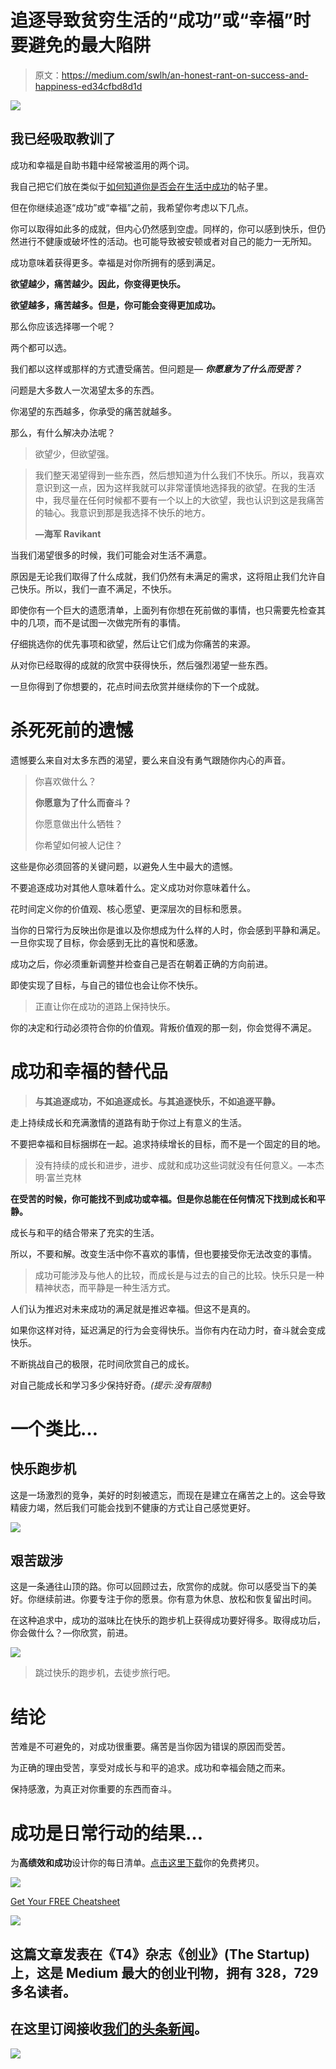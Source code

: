 # 追逐导致贫穷生活的“成功”或“幸福”时要避免的最大陷阱

> 原文：<https://medium.com/swlh/an-honest-rant-on-success-and-happiness-ed34cfbd8d1d>

![](img/6d52179435b42d025f02d364774e816a.png)

## 我已经吸取教训了

成功和幸福是自助书籍中经常被滥用的两个词。

我自己把它们放在类似于[如何知道你是否会在生活中成功](/the-mission/how-to-know-if-you-will-ever-succeed-in-life-2501b75f68d9)的帖子里。

但在你继续追逐“成功”或“幸福”之前，我希望你考虑以下几点。

你可以取得如此多的成就，但内心仍然感到空虚。同样的，你可以感到快乐，但仍然进行不健康或破坏性的活动。也可能导致被安顿或者对自己的能力一无所知。

成功意味着获得更多。幸福是对你所拥有的感到满足。

**欲望越少，痛苦越少。因此，你变得更快乐。**

**欲望越多，痛苦越多。但是，你可能会变得更加成功。**

那么你应该选择哪一个呢？

两个都可以选。

我们都以这样或那样的方式遭受痛苦。但问题是— ***你愿意为了什么而受苦？***

问题是大多数人一次渴望太多的东西。

你渴望的东西越多，你承受的痛苦就越多。

那么，有什么解决办法呢？

> 欲望少，但欲望强。

> 我们整天渴望得到一些东西，然后想知道为什么我们不快乐。所以，我喜欢意识到这一点，因为这样我就可以非常谨慎地选择我的欲望。在我的生活中，我尽量在任何时候都不要有一个以上的大欲望，我也认识到这是我痛苦的轴心。我意识到那是我选择不快乐的地方。
> 
> **—海军 Ravikant**

当我们渴望很多的时候，我们可能会对生活不满意。

原因是无论我们取得了什么成就，我们仍然有未满足的需求，这将阻止我们允许自己快乐。所以，我们一直不满足，不快乐。

即使你有一个巨大的遗愿清单，上面列有你想在死前做的事情，也只需要先检查其中的几项，而不是试图一次做完所有的事情。

仔细挑选你的优先事项和欲望，然后让它们成为你痛苦的来源。

从对你已经取得的成就的欣赏中获得快乐，然后强烈渴望一些东西。

一旦你得到了你想要的，花点时间去欣赏并继续你的下一个成就。

# 杀死死前的遗憾

遗憾要么来自对太多东西的渴望，要么来自没有勇气跟随你内心的声音。

> 你喜欢做什么？
> 
> **你愿意为了什么而奋斗？**
> 
> 你愿意做出什么牺牲？
> 
> 你希望如何被人记住？

这些是你必须回答的关键问题，以避免人生中最大的遗憾。

不要追逐成功对其他人意味着什么。定义成功对你意味着什么。

花时间定义你的价值观、核心愿望、更深层次的目标和愿景。

当你的日常行为反映出你是谁以及你想成为什么样的人时，你会感到平静和满足。一旦你实现了目标，你会感到无比的喜悦和感激。

成功之后，你必须重新调整并检查自己是否在朝着正确的方向前进。

即使实现了目标，与自己的错位也会让你不快乐。

> 正直让你在成功的道路上保持快乐。

你的决定和行动必须符合你的价值观。背叛价值观的那一刻，你会觉得不满足。

# 成功和幸福的替代品

> **与其追逐成功，不如追逐成长。与其追逐快乐，不如追逐平静。**

走上持续成长和充满激情的道路有助于你过上有意义的生活。

不要把幸福和目标捆绑在一起。追求持续增长的目标，而不是一个固定的目的地。

> 没有持续的成长和进步，进步、成就和成功这些词就没有任何意义。—本杰明·富兰克林

**在受苦的时候，你可能找不到成功或幸福。但是你总能在任何情况下找到成长和平静。**

成长与和平的结合带来了充实的生活。

所以，不要和解。改变生活中你不喜欢的事情，但也要接受你无法改变的事情。

> 成功可能涉及与他人的比较，而成长是与过去的自己的比较。快乐只是一种精神状态，而平静是一种生活方式。

人们认为推迟对未来成功的满足就是推迟幸福。但这不是真的。

如果你这样对待，延迟满足的行为会变得快乐。当你有内在动力时，奋斗就会变成快乐。

不断挑战自己的极限，花时间欣赏自己的成长。

对自己能成长和学习多少保持好奇。*(提示:没有限制)*

# 一个类比…

## 快乐跑步机

这是一场激烈的竞争，美好的时刻被遗忘，而现在是建立在痛苦之上的。这会导致精疲力竭，然后我们可能会找到不健康的方式让自己感觉更好。

![](img/ab34f6e4ed3ce84b174596201b356fff.png)

## 艰苦跋涉

这是一条通往山顶的路。你可以回顾过去，欣赏你的成就。你可以感受当下的美好。你继续前进。你要专注于你的愿景。你有意为休息、放松和恢复留出时间。

在这种追求中，成功的滋味比在快乐的跑步机上获得成功要好得多。取得成功后，你会做什么？—你欣赏，前进。

![](img/24c23631aebe0cfdd25cae6cbcf78846.png)

> 跳过快乐的跑步机，去徒步旅行吧。

# 结论

苦难是不可避免的，对成功很重要。痛苦是当你因为错误的原因而受苦。

为正确的理由受苦，享受对成长与和平的追求。成功和幸福会随之而来。

保持感激，为真正对你重要的东西而奋斗。

# 成功是日常行动的结果…

为**高绩效和成功**设计你的每日清单。[点击这里下载](http://bit.ly/daily-success-list)你的免费拷贝。

![](img/4ca9d6aa2b8e5c747413b6adad536f74.png)

[Get Your FREE Cheatsheet](http://bit.ly/daily-success-list)

[![](img/308a8d84fb9b2fab43d66c117fcc4bb4.png)](https://medium.com/swlh)

## 这篇文章发表在《T4》杂志《创业》(The Startup)上，这是 Medium 最大的创业刊物，拥有 328，729 多名读者。

## 在这里订阅接收[我们的头条新闻](http://growthsupply.com/the-startup-newsletter/)。

[![](img/b0164736ea17a63403e660de5dedf91a.png)](https://medium.com/swlh)